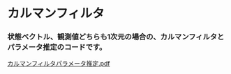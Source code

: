 # カルマンフィルタ
### 状態ベクトル、観測値どちらも1次元の場合の、カルマンフィルタとパラメータ推定のコードです。
[カルマンフィルタパラメータ推定.pdf](https://github.com/michi100/kalman_filter/files/9257244/default.pdf)
